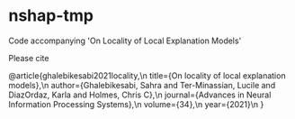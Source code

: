 # nshap-tmp
Code accompanying 'On Locality of Local Explanation Models'

Please cite

@article{ghalebikesabi2021locality,\n
  title={On locality of local explanation models},\n
  author={Ghalebikesabi, Sahra and Ter-Minassian, Lucile and DiazOrdaz, Karla and Holmes, Chris C},\n
  journal={Advances in Neural Information Processing Systems},\n
  volume={34},\n
  year={2021}\n
}

